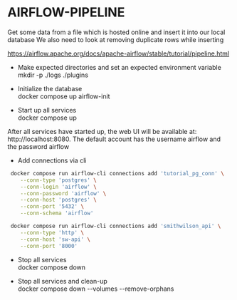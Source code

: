 # AIRFLOW-PIPELINE

Get some data from a file which is hosted online and insert it into our local database  We also need to look at removing duplicate rows while inserting

https://airflow.apache.org/docs/apache-airflow/stable/tutorial/pipeline.html

* Make expected directories and set an expected environment variable  
mkdir -p ./logs ./plugins

* Initialize the database  
docker compose up airflow-init

* Start up all services  
docker compose up

After all services have started up, the web UI will be available at: http://localhost:8080. The default account has the username airflow and the password airflow

* Add connections via cli 

```bash
 docker compose run airflow-cli connections add 'tutorial_pg_conn' \
    --conn-type 'postgres' \
    --conn-login 'airflow' \
    --conn-password 'airflow' \
    --conn-host 'postgres' \
    --conn-port '5432' \
    --conn-schema 'airflow'
```

```bash
 docker compose run airflow-cli connections add 'smithwilson_api' \
    --conn-type 'http' \
    --conn-host 'sw-api' \
    --conn-port '8000'
```

* Stop all services  
docker compose down

 * Stop all services and clean-up  
docker compose down --volumes --remove-orphans 